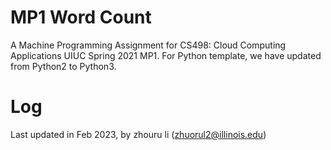# MP1 Word Count
A Machine Programming Assignment for CS498: Cloud Computing Applications UIUC Spring 2021 MP1. For Python template, we have updated from Python2 to Python3.

# Log
Last updated in Feb 2023, by zhouru li (zhuorul2@illinois.edu)
